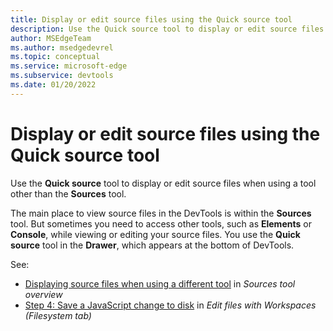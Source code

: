 ```yaml
---
title: Display or edit source files using the Quick source tool
description: Use the Quick source tool to display or edit source files when using a tool other than the Sources tool.
author: MSEdgeTeam
ms.author: msedgedevrel
ms.topic: conceptual
ms.service: microsoft-edge
ms.subservice: devtools
ms.date: 01/20/2022
---
```

# Display or edit source files using the Quick source tool

Use the **Quick source** tool to display or edit source files when using a tool other than the **Sources** tool.

The main place to view source files in the DevTools is within the **Sources** tool.  But sometimes you need to access other tools, such as **Elements** or **Console**, while viewing or editing your source files.  You use the **Quick source** tool in the **Drawer**, which appears at the bottom of DevTools.

See:
* [Displaying source files when using a different tool](../sources/index.md#displaying-source-files-when-using-a-different-tool) in _Sources tool overview_
* [Step 4: Save a JavaScript change to disk](../workspaces/index.md#edit-javascript-and-save-changes-to-the-source-file) in _Edit files with Workspaces (Filesystem tab)_
